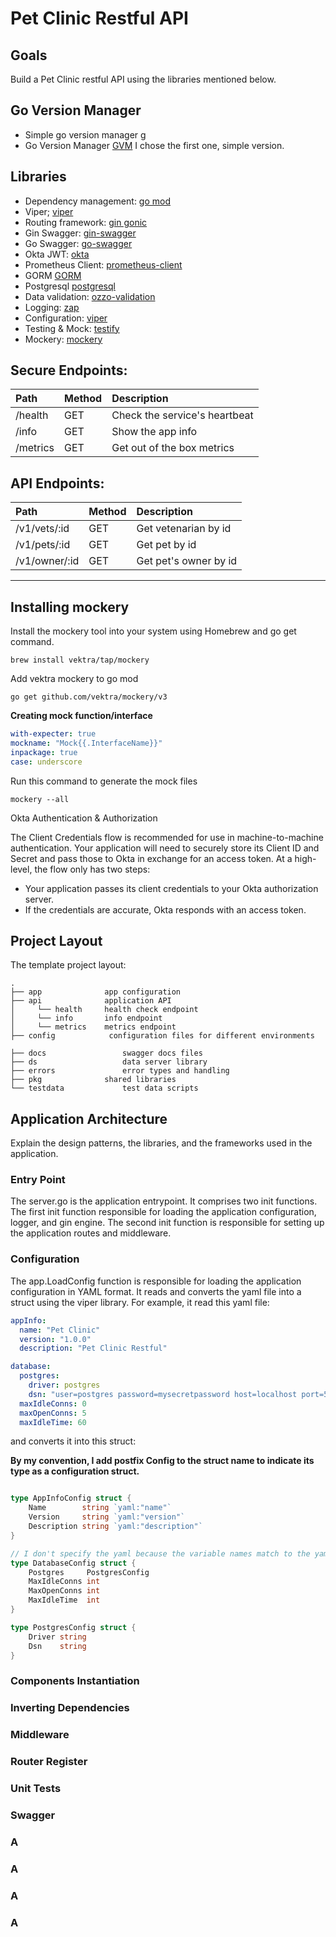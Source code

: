 # Pet Clinic Restful API

## Goals

Build a Pet Clinic restful API using the libraries mentioned below.

## Go Version Manager

* Simple go version manager [g](https://github.com/stefanmaric/g)
* Go Version Manager [GVM](https://github.com/moovweb/gvm)
  I chose the first one, simple version.

## Libraries

* Dependency management: [go mod](https://blog.golang.org/using-go-modules)
* Viper; [viper](https://github.com/spf13/viper)
* Routing framework: [gin gonic](https://github.com/gin-gonic/gin)
* Gin Swagger: [gin-swagger](https://github.com/swaggo/gin-swagger)
* Go Swagger: [go-swagger](https://github.com/go-swagger/go-swagger)
* Okta JWT: [okta](https://github.com/okta/okta-jwt-verifier-golang)
* Prometheus Client: [prometheus-client](https://github.com/prometheus/client_golang/prometheus/promhttp)
* GORM [GORM](https://gorm.io/)
* Postgresql [postgresql](gorm.io/driver/postgres)
* Data validation: [ozzo-validation](https://github.com/go-ozzo/ozzo-validation)
* Logging: [zap](https://github.com/uber-go/zap)
* Configuration: [viper](https://github.com/spf13/viper)
* Testing & Mock: [testify](https://github.com/stretchr/testify)
* Mockery: [mockery](https://github.com/vektra/mockery)

## Secure Endpoints:


| Path     | Method | Description                   |
| :------- | :----- | :---------------------------- |
| /health  | GET    | Check the service's heartbeat |
| /info    | GET    | Show the app info             |
| /metrics | GET    | Get out of the box metrics    |

## API Endpoints:


| Path          | Method | Description           |
| :------------ | :----- | :-------------------- |
| /v1/vets/:id  | GET    | Get vetenarian by id  |
| /v1/pets/:id  | GET    | Get pet by id         |
| /v1/owner/:id | GET    | Get pet's owner by id |

---

## Installing mockery
Install the mockery tool into your system using Homebrew and go get command.
```shell
brew install vektra/tap/mockery
````
Add vektra mockery to go mod 
```shell
go get github.com/vektra/mockery/v3
```

**Creating mock function/interface**<br/>
```yaml
with-expecter: true
mockname: "Mock{{.InterfaceName}}"
inpackage: true
case: underscore
```
Run this command to generate the mock files
```shell
mockery --all
```


Okta Authentication & Authorization

The Client Credentials flow is recommended for use in machine-to-machine authentication. Your application will need to securely store its Client ID and Secret and pass those to Okta in exchange for an access token. At a high-level, the flow only has two steps:

* Your application passes its client credentials to your Okta authorization server.
* If the credentials are accurate, Okta responds with an access token.

## Project Layout

The template project layout:

```
.
├── app              app configuration 
├── api              application API
│     └── health     health check endpoint
│     └── info       info endpoint
│     └── metrics    metrics endpoint
├── config            configuration files for different environments

├── docs                 swagger docs files
├── ds                   data server library
├── errors               error types and handling
├── pkg              shared libraries
└── testdata             test data scripts
```

## Application Architecture

Explain the design patterns, the libraries, and the frameworks used in the application.

### Entry Point

The server.go is the application entrypoint. It comprises two init functions. The first init function responsible
for loading the application configuration, logger, and gin engine. The second init function is responsible for
setting up the application routes and middleware.

### Configuration

The app.LoadConfig function is responsible for loading the application configuration in YAML format. It reads and
converts the yaml file into a struct using the viper library.  For example, it read this yaml file:

```yaml
appInfo:
  name: "Pet Clinic"
  version: "1.0.0"
  description: "Pet Clinic Restful"

database:
  postgres:
    driver: postgres
    dsn: "user=postgres password=mysecretpassword host=localhost port=5432 dbname=petclinic sslmode=disable"
  maxIdleConns: 0
  maxOpenConns: 5
  maxIdleTime: 60
```

and converts it into this struct:

**By my convention, I add postfix Config to the struct name to indicate its type as a configuration struct.**
```go

type AppInfoConfig struct {
    Name        string `yaml:"name"`
    Version     string `yaml:"version"`
    Description string `yaml:"description"`
}

// I don't specify the yaml because the variable names match to the yaml key name
type DatabaseConfig struct {
    Postgres     PostgresConfig
    MaxIdleConns int
    MaxOpenConns int
    MaxIdleTime  int
}

type PostgresConfig struct {
    Driver string
    Dsn    string
}
```



### Components Instantiation

### Inverting Dependencies

### Middleware

### Router Register

### Unit Tests

### Swagger

### A

### A

### A

### A
